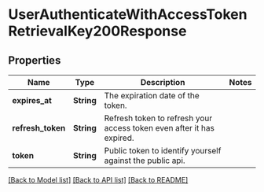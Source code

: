 # UserAuthenticateWithAccessTokenRetrievalKey200Response

## Properties

Name | Type | Description | Notes
------------ | ------------- | ------------- | -------------
**expires_at** | **String** | The expiration date of the token. | 
**refresh_token** | **String** | Refresh token to refresh your access token even after it has expired. | 
**token** | **String** | Public token to identify yourself against the public api. | 

[[Back to Model list]](../README.md#documentation-for-models) [[Back to API list]](../README.md#documentation-for-api-endpoints) [[Back to README]](../README.md)


